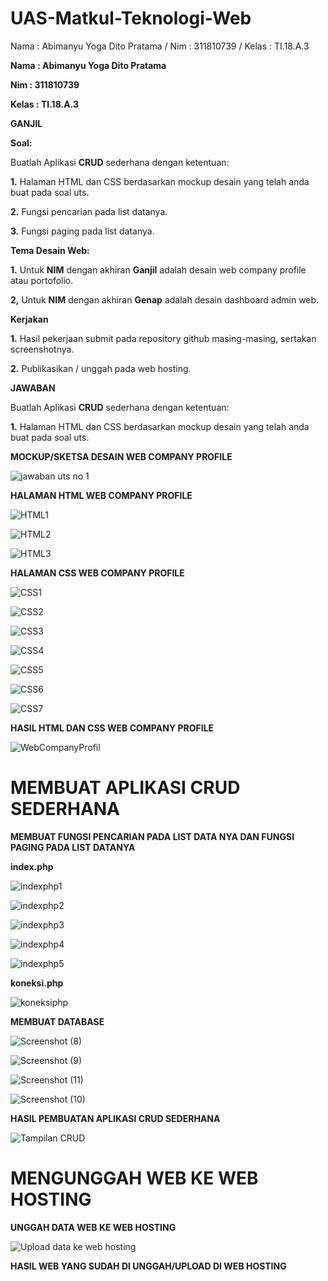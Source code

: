 # UAS-Matkul-Teknologi-Web
Nama : Abimanyu Yoga Dito Pratama / Nim : 311810739 / Kelas : TI.18.A.3

**Nama : Abimanyu Yoga Dito Pratama**

**Nim : 311810739**

**Kelas : TI.18.A.3**

**GANJIL**

**Soal:**

Buatlah Aplikasi **CRUD** sederhana dengan ketentuan:

**1.** Halaman HTML dan CSS berdasarkan mockup desain yang telah anda buat pada soal uts.

**2.** Fungsi pencarian pada list datanya.

**3.** Fungsi paging pada list datanya.


**Tema Desain Web:**

**1.** Untuk **NIM** dengan akhiran **Ganjil** adalah desain web company profile atau portofolio.

**2,** Untuk **NIM** dengan akhiran **Genap** adalah desain dashboard admin web.


**Kerjakan**

**1.** Hasil pekerjaan submit pada repository github masing-masing, sertakan screenshotnya.

**2.** Publikasikan / unggah pada web hosting.

**JAWABAN**

Buatlah Aplikasi **CRUD** sederhana dengan ketentuan:

**1.** Halaman HTML dan CSS berdasarkan mockup desain yang telah anda buat pada soal uts.

**MOCKUP/SKETSA DESAIN WEB COMPANY PROFILE**

![jawaban uts no 1](https://user-images.githubusercontent.com/46512870/80675984-f589a480-8adf-11ea-8568-2013731c13c2.png)

**HALAMAN HTML WEB COMPANY PROFILE**

![HTML1](https://user-images.githubusercontent.com/46512870/80676780-b2c8cc00-8ae1-11ea-98b5-af80d00f4c98.png)

![HTML2](https://user-images.githubusercontent.com/46512870/80676787-b52b2600-8ae1-11ea-95cf-0a70a9e647a6.png)

![HTML3](https://user-images.githubusercontent.com/46512870/80676795-b8bead00-8ae1-11ea-9e62-70843c561756.png)

**HALAMAN CSS WEB COMPANY PROFILE**

![CSS1](https://user-images.githubusercontent.com/46512870/80677869-f3294980-8ae3-11ea-8f1e-a8e1d7b6667f.png)

![CSS2](https://user-images.githubusercontent.com/46512870/80677876-f7556700-8ae3-11ea-858b-570a3a2540b9.png)

![CSS3](https://user-images.githubusercontent.com/46512870/80677883-fae8ee00-8ae3-11ea-9cb8-e893790c7abb.png)

![CSS4](https://user-images.githubusercontent.com/46512870/80677892-fe7c7500-8ae3-11ea-800e-ce931f06cb07.png)

![CSS5](https://user-images.githubusercontent.com/46512870/80677903-050aec80-8ae4-11ea-82b0-668983f0cfe2.png)

![CSS6](https://user-images.githubusercontent.com/46512870/80677908-089e7380-8ae4-11ea-968b-815f704f6b8f.png)

![CSS7](https://user-images.githubusercontent.com/46512870/80677923-0fc58180-8ae4-11ea-8828-562b1b59d77a.png)

**HASIL HTML DAN CSS WEB COMPANY PROFILE**

![WebCompanyProfil](https://user-images.githubusercontent.com/46512870/80679407-04278a00-8ae7-11ea-93bc-5fa5d26bbc7f.png)

# MEMBUAT APLIKASI CRUD SEDERHANA

**MEMBUAT FUNGSI PENCARIAN PADA LIST DATA NYA DAN FUNGSI PAGING PADA LIST DATANYA**

**index.php**

![indexphp1](https://user-images.githubusercontent.com/46512870/87494814-29557e80-c67a-11ea-8bd5-98e6fb3d623f.png)

![indexphp2](https://user-images.githubusercontent.com/46512870/87494828-2fe3f600-c67a-11ea-859a-e3ffde6feeb4.png)

![indexphp3](https://user-images.githubusercontent.com/46512870/87494833-34101380-c67a-11ea-82c7-67e4727ae8a8.png)

![indexphp4](https://user-images.githubusercontent.com/46512870/87494843-38d4c780-c67a-11ea-94d2-b10ed67acdc7.png)

![indexphp5](https://user-images.githubusercontent.com/46512870/87494856-3e321200-c67a-11ea-9535-9f4129f36e7d.png)

**koneksi.php**

![koneksiphp](https://user-images.githubusercontent.com/46512870/87494867-41c59900-c67a-11ea-974e-a673780ba348.png)

**MEMBUAT DATABASE**

![Screenshot (8)](https://user-images.githubusercontent.com/46512870/87494869-438f5c80-c67a-11ea-8c0c-37df164e11c7.png)

![Screenshot (9)](https://user-images.githubusercontent.com/46512870/87494876-47bb7a00-c67a-11ea-81d1-ad5c00fecd90.png)

![Screenshot (11)](https://user-images.githubusercontent.com/46512870/87494894-52760f00-c67a-11ea-8c99-d76f8fb8934e.png)

![Screenshot (10)](https://user-images.githubusercontent.com/46512870/87494884-4c802e00-c67a-11ea-9b2e-84a598c74ad6.png)

**HASIL PEMBUATAN APLIKASI CRUD SEDERHANA**

![Tampilan CRUD](https://user-images.githubusercontent.com/46512870/87494788-1d69bc80-c67a-11ea-87b0-55478fc7e7de.png)

# MENGUNGGAH WEB KE WEB HOSTING

**UNGGAH DATA WEB KE WEB HOSTING**

![Upload data ke web hosting](https://user-images.githubusercontent.com/46512870/87494800-2490ca80-c67a-11ea-934d-e5ca41c61b53.png)

**HASIL WEB YANG SUDAH DI UNGGAH/UPLOAD DI WEB HOSTING**

